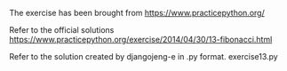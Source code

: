 The exercise has been brought from https://www.practicepython.org/

Refer to the official solutions https://www.practicepython.org/exercise/2014/04/30/13-fibonacci.html 


Refer to the solution created by djangojeng-e in .py format. exercise13.py
